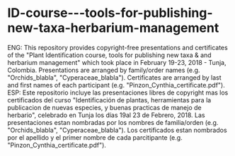 # ID-course---tools-for-publishing-new-taxa-herbarium-management
ENG:
This repository provides copyright-free presentations and certificates of the "Plant Identification course, tools for publishing new taxa &amp; and herbarium management" which took place in February 19-23, 2018 - Tunja, Colombia. Presentations are arranged by family/order names (e.g. "Orchids_blabla", "Cyperaceae_blabla"). Certificates are arranged by last and first names of each participant (e.g. "Pinzon_Cynthia_certificate.pdf").
ESP:
Este repositorio incluye las presentaciones libres de copyright mas los certificados del curso "Identificación de plantas, herramientas para la publicacion de nuevas especies, y buenas practicas de manejo de herbario", celebrado en Tunja los días 19al 23 de Febrero, 2018. Las presentaciones estan nombradas por los nombres de familia/orden (e.g. "Orchids_blabla", "Cyperaceae_blabla"). Los certificados estan nombrados por el apellido y el primer nombre de cada parcitipante (e.g. "Pinzon_Cynthia_certificate.pdf").
